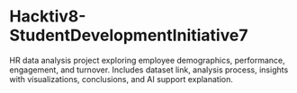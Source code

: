 # Hacktiv8-StudentDevelopmentInitiative7
HR data analysis project exploring employee demographics, performance, engagement, and turnover. Includes dataset link, analysis process, insights with visualizations, conclusions, and AI support explanation.
